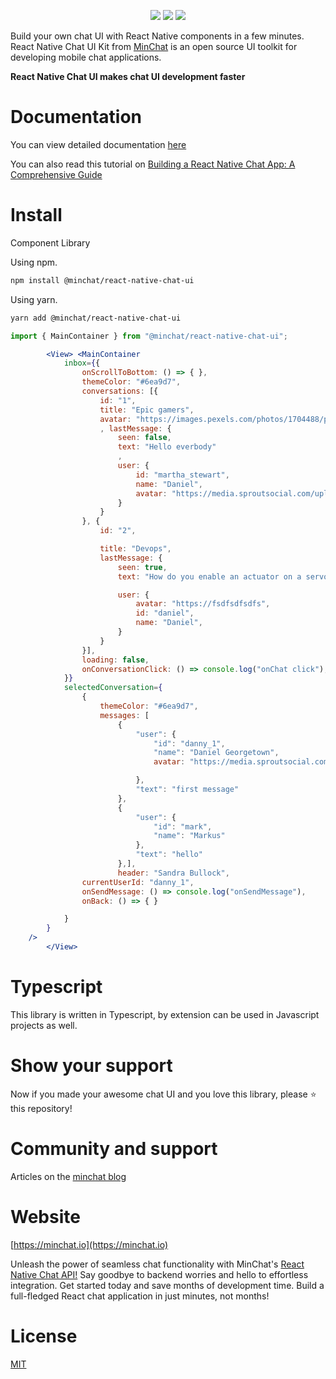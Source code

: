 <p align="center">
<img src="https://img.shields.io/github/license/minchathq/react-native-chat-ui"/>
<img src="https://img.shields.io/npm/v/@minchat/react-native-chat-ui"/>
<img src="https://img.shields.io/twitter/follow/minchathq?style=social"/>
</p>


Build your own chat UI with React Native components in a few minutes. React Native Chat UI Kit from [MinChat](https://minchat.io) is an open source UI toolkit for developing mobile chat applications.

**React Native Chat UI makes chat UI development faster**

# Documentation
You can view detailed documentation [here](https://reactnative.minchat.io)

You can also read this tutorial on [Building a React Native Chat App: A Comprehensive Guide](https://minchat.io/blog/building-a-react-native-chat-app-a-comprehensive-guide)

# Install

Component Library

Using npm.
```bash
npm install @minchat/react-native-chat-ui
```

Using yarn.
```bash
yarn add @minchat/react-native-chat-ui
```


```jsx
import { MainContainer } from "@minchat/react-native-chat-ui";

        <View> <MainContainer
            inbox={{
                onScrollToBottom: () => { },
                themeColor: "#6ea9d7",
                conversations: [{
                    id: "1",
                    title: "Epic gamers",
                    avatar: "https://images.pexels.com/photos/1704488/pexels-photo-1704488.jpeg?cs=srgb&dl=pexels-suliman-sallehi-1704488.jpg&fm=jpg"
                    , lastMessage: {
                        seen: false,
                        text: "Hello everbody"
                        ,
                        user: {
                            id: "martha_stewart",
                            name: "Daniel",
                            avatar: "https://media.sproutsocial.com/uploads/2022/06/profile-picture.jpeg"
                        }
                    }
                }, {
                    id: "2",

                    title: "Devops",
                    lastMessage: {
                        seen: true,
                        text: "How do you enable an actuator on a servo motor of a hardware and design laboratory experiment in the city,an actuator on a servo motor of a hardware and design laboratory experiment in the city",

                        user: {
                            avatar: "https://fsdfsdfsdfs",
                            id: "daniel",
                            name: "Daniel",
                        }
                    }
                }],
                loading: false,
                onConversationClick: () => console.log("onChat click"),
            }}
            selectedConversation={
                {
                    themeColor: "#6ea9d7",
                    messages: [
                        {
                            "user": {
                                "id": "danny_1",
                                "name": "Daniel Georgetown",
                                avatar: "https://media.sproutsocial.com/uploads/2022/06/profile-picture.jpeg"

                            },
                            "text": "first message"
                        },
                        {
                            "user": {
                                "id": "mark",
                                "name": "Markus"
                            },
                            "text": "hello"
                        },],
                        header: "Sandra Bullock",
                currentUserId: "danny_1",
                onSendMessage: () => console.log("onSendMessage"),
                onBack: () => { }

            }
        }
    />
        </View>
```

# Typescript

This library is written in Typescript, by extension can be used in Javascript projects as well.

# Show your support
Now if you made your awesome chat UI and you love this library, please ⭐ this repository!

# Community and support

Articles on the [minchat blog](https://minchat.io/blog)

# Website

[https://minchat.io](https://minchat.io)

Unleash the power of seamless chat functionality with MinChat's [React Native Chat API!](https://minchat.io) Say goodbye to backend worries and hello to effortless integration. Get started today and save months of development time. Build a full-fledged React chat application in just minutes, not months!

# License

[MIT](https://github.com/MinChatHQ/react-native-chat-ui/blob/master/LICENSE)
